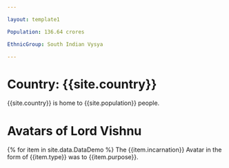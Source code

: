 ```yaml
---

layout: template1

Population: 136.64 crores

EthnicGroup: South Indian Vysya

---
```


# Country: {{site.country}}
{{site.country}} is home to {{site.population}} people.

# Avatars of Lord Vishnu

{% for item in site.data.DataDemo %}
The {{item.incarnation}} Avatar in the form of {{item.type}} was to {{item.purpose}}.




